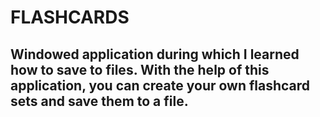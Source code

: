 # FLASHCARDS

## Windowed application during which I learned how to save to files. With the help of this application, you can create your own flashcard sets and save them to a file.
